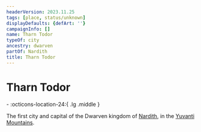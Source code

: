 ```yaml
---
headerVersion: 2023.11.25
tags: [place, status/unknown]
displayDefaults: {defArt: ''}
campaignInfo: []
name: Tharn Todor
typeOf: city
ancestry: dwarven
partOf: Nardith
title: Tharn Todor
---
```

# Tharn Todor
<div class="grid cards ext-narrow-margin ext-one-column" markdown>
-    :octicons-location-24:{ .lg .middle }   
</div>


The first city and capital of the Dwarven kingdom of [Nardith](<./nardith.md>), in the [Yuvanti Mountains](<../../yuvanti-mountains.md>). 


